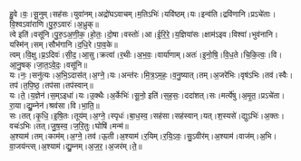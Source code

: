 

  
हु॒वे।वः॒।सू॒नुम्।सह॑सः।युवा॑नम्।अद्रो॑घऽवाचम्।म॒तिऽभिः॑।यवि॑ष्ठम्।यः।इन्व॑ति।द्रवि॑णानि।प्रऽचे॑ताः।वि॒श्वऽवा॑राणि।पु॒रु॒ऽवारः॑।अ॒ध्रुक्॥  
त्वे इति॑।वसू॑नि।पु॒रु॒ऽअ॒णी॒क॒।हो॒तः॒।दो॒षा।वस्तोः॑।आ।ई॒रि॒रे॒।य॒ज्ञिया॑सः।क्षाम॑ऽइव।विश्वा॑।भुव॑नानि।यस्मि॑न्।सम्।सौभ॑गानि।द॒धि॒रे।पा॒व॒के॥  
त्वम्।वि॒क्षु।प्र॒ऽदिवः॑।सी॒द॒।आ॒सु।क्रत्वा॑।र॒थीः।अ॒भ॒वः॒।वार्या॑णाम्।अतः॑।इ॒नो॒षि॒।वि॒ध॒ते।चि॒कि॒त्वः॒।वि।आ॒नु॒षक्।जा॒त॒ऽवे॒दः॒।वसू॑नि॥  
यः।नः॒।सनु॑त्यः।अ॒भि॒ऽदास॑त्।अ॒ग्ने॒।यः।अन्त॑रः।मि॒त्र॒ऽम॒हः॒।व॒नु॒ष्यात्।तम्।अ॒जरे॑भिः।वृष॑ऽभिः।तव॑।स्वैः।तप॑।त॒पि॒ष्ठ॒।तप॑सा।तप॑स्वान्॥  
यः।ते॒।य॒ज्ञेन॑।स॒म्ऽइधा॑।यः।उ॒क्थैः।अ॒र्केभिः॑।सू॒नो॒ इति॑।स॒ह॒सः॒।ददा॑शत्।सः।मर्त्ये॑षु।अ॒मृ॒त॒।प्रऽचे॑ता।रा॒या।द्यु॒म्नेन॑।श्रव॑सा।वि।भा॒ति॒॥  
सः।तत्।कृ॒धि॒।इ॒षि॒तः।तूय॑म्।अ॒ग्ने॒।स्पृधः॑।बा॒ध॒स्व॒।सह॑सा।सह॑स्वान्।यत्।श॒स्यसे॑।द्युऽभिः॑।अ॒क्तः।वचः॑ऽभिः।तत्।जु॒ष॒स्व॒।ज॒रि॒तुः।घोषि॑।मन्म॑॥  
अ॒श्याम॑।तम्।काम॑म्।अ॒ग्ने॒।तव॑।ऊ॒ती।अ॒श्याम॑।र॒यिम्।र॒यि॒ऽवः॒।सु॒ऽवीर॑म्।अ॒श्याम॑।वाज॑म्।अ॒भि।वा॒जय॑न्त्स्।अ॒श्याम॑।द्यु॒म्नम्।अ॒ज॒र॒।अ॒जर॑म्।ते॒॥  
